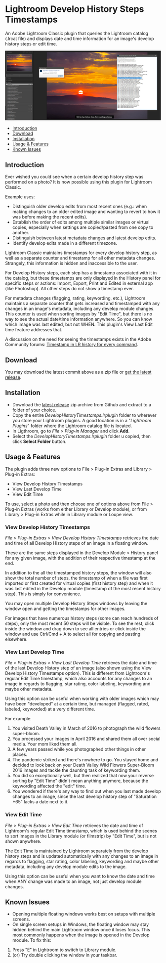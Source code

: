 # Lightroom Develop History Steps Timestamps

An Adobe Lightroom Classic plugin that queries the Lightroom catalog (.lrcat file) and displays date and time information for an image's develop history steps or edit time.

![Plugin screenshot](/DevelopHistoryTimestamps.lrplugin/docs/lr_history_timestamps.jpg)


- [Introduction](#introduction)
- [Download](#download)
- [Installation](#installation)
- [Usage & Features](#usage--features)
- [Known Issues](#known-issues)

## Introduction

Ever wished you could see when a certain develop history step was performed on a photo? It is now possible using this plugin for Lightroom Classic.

Example uses:

- Distinguish older develop edits from most recent ones (e.g.: when making changes to an older edited image and wanting to revert to how it was before making the recent edits).
- Establish the order of edits among multiple similar images or virtual copies, especially when settings are copied/pasted from one copy to another.
- Distinguish between latest metadata changes and latest develop edits.
- Identify develop edits made in a different timezone.

Lightroom Classic maintains timestamps for every develop history step, as well as a separate counter and timestamp for all other metadata changes. Strangely, this information is hidden and inaccessible to the user.

For Develop History steps, each step has a timestamp associated with it in the catalog, but these timestamps are only displayed in the History panel for specific steps or actions: Import, Export, Print and Edited in external app (like Photoshop). All other steps do not show a timestamp ever.

For metadata changes (flagging, rating, keywording, etc.), Lightroom maintains a separate counter that gets increased and timestamped with any changes in an image's metadata, including any develop module changes. This counter is used when sorting images by "Edit Time", but there is no way to see the actual date/time information anywhere. So you can know which image was last edited, but not WHEN. This plugin's View Last Edit time feature addresses that.

A discussion on the need for seeing the timestamps exists in the Adobe Community forums: [Timestamp in LR history for every command](https://community.adobe.com/t5/lightroom-ecosystem-cloud-based-discussions/timestamp-in-lr-history-for-every-command/td-p/11500328).


## Download

You may download the latest commit above as a zip file or [get the latest release](https://github.com/27shutterclicks/lrdevhisttimestamps/releases/latest).

## Installation

- Download the [latest release](https://github.com/27shutterclicks/lrdevhisttimestamps/releases/latest) zip archive from Github and extract to a folder of your choice.
- Copy the entire *DevelopHistoryTimestamps.lrplugin* folder to wherever you store your Lightroom plugins. A good location is  in a "*Lightroom Plugins*" folder where the Lightroom catalog file is located. 
- In Ligthroom, go to *File > Plug-in Manager* and click **Add**.
- Select the *DevelopHistoryTimestamps.lrplugin* folder u copied, then click **Select Folder** button.

## Usage & Features

The plugin adds three new options to File > Plug-in Extras and Library > Plug-in Extras:

- View Develop History Timestamps
- View Last Develop Time
- View Edit Time

To use, select a photo and then choose one of options above from File > Plug-in Extras (works from either Library or Develop module), or from Library > Plug-in Extras while in Library module or Loupe view.

### View Develop History Timestamps
*File > Plug-in Extras > View Develop History Timestamps* retrieves the date and time of all Develop History steps of an image in a floating window.

These are the same steps displayed in the Develop Module > History panel for any given image, with the addition of their respective timestamp at the end.

In addition to the all the timestamped history steps, the window will also show the total number of steps, the timestamp of when a file was first imported or first created for virtual copies (first history step) and when it was last edited in the Develop module (timestamp of the most recent history step). This is simply for convenience.

You may open multiple Develop History Steps windows by leaving the window open and getting the timestamps for other images.

For images that have numerous history steps (some can reach hundreds of steps), only the most recent 50 steps will be visible. To see the rest, click inside the window and drag down to see all entries or click inside the window and use Ctrl/Cmd + A to select all for copying and pasting elsewhere.

### View Last Develop Time
*File > Plug-in Extras > View Last Develop Time* retrieves the date and time of the last Develop History step of an image (also shown using the View Develop History Timestamps option). This is different from Lightroom's regular Edit Time timestamp, which also accounts for any changes to an image in regards to flagging, star rating, color labeling, keywording and maybe other metadata. 

Using this option can be useful when working with older images which may have been "developed" at a certain time, but managed (flagged, rated, labeled, keyworded) at a very different time. 

For example:

1. You visited Death Valley in March of 2016 to photograph the wild flowers super-bloom.
2. You processed your images in April 2016 and shared them all over social media. Your mom liked them all.
3. A few years passed while you photographed other things in other places.
4. The pandemic striked and there's nowhere to go. You stayed home and decided to look back on your Death Valley Wild Flowers Super-Bloom 2016 images and tackle the daunting task of keywording them. 
5. You did so exceptionally well, but then realized that now your reverse sorting by "Edit Time" didn't mean anything anymore, because the keywording affected the "edit" time.
6. You wondered if there's any way to find out when you last made develop changes to an image, since the last develop history step of "Saturation +65" lacks a date next to it. 

### View Edit Time
*File > Plug-in Extras > View Edit Time* retrieves the date and time of Lightroom's regular Edit Time timestamp, which is used behind the scenes to sort images in the Library module (or filmstrip) by "Edit Time", but is not shown anywhere.

The Edit Time is maintained by Lightroom separately from the develop history steps and is updated automatically with any changes to an image in regards to flagging, star rating, color labeling, keywording and maybe other metadata, including any develop module edits to the image. 

Using this option can be useful when you want to know the date and time when ANY change was made to an image, not just develop module changes.


## Known Issues

- Opening multiple floating windows works best on setups with multiple screens.
- On single screen setups in Windows, the floating window may stay hidden behind the main Lightroom window once it loses focus. This most commonly happens when the image is opened in the Develop module. To fix this:

1. Press "E" in Lightroom to switch to Library module.
2. (or) Try double clicking the window in your taskbar.
